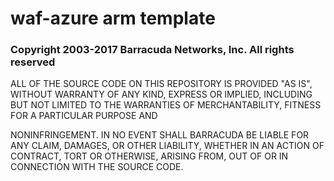 # waf-azure arm template

### Copyright 2003-2017 Barracuda Networks, Inc. All rights reserved

ALL OF THE SOURCE CODE ON THIS REPOSITORY IS PROVIDED "AS IS", WITHOUT WARRANTY OF ANY KIND, EXPRESS OR IMPLIED, INCLUDING BUT NOT LIMITED TO THE WARRANTIES OF MERCHANTABILITY, FITNESS FOR A PARTICULAR PURPOSE AND 

NONINFRINGEMENT. IN NO EVENT SHALL BARRACUDA BE LIABLE FOR ANY CLAIM, DAMAGES, OR OTHER LIABILITY, WHETHER IN AN ACTION OF CONTRACT, TORT OR OTHERWISE, ARISING FROM, OUT OF OR IN CONNECTION WITH THE SOURCE CODE.

